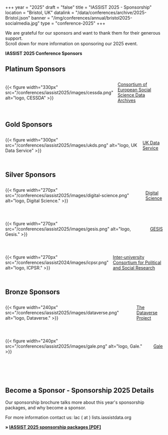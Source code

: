 +++
year = "2025"
draft = "false"
title = "IASSIST 2025 - Sponsorship"
location = "Bristol, UK"
datalink = "/data/conferences/archive/2025-Bristol.json"
banner = "/img/conferences/annual/bristol2025-socialmedia.jpg"
type = "conference-2025"
+++

We are grateful for our sponsors and want to thank them for their generous support. <br>Scroll down for more information on sponsoring our 2025 event.

**IASSIST 2025 Conference Sponsors**

## Platinum Sponsors
<!-- logo 330 px -->

<div style="display:flex;align-items:center;margin:2em 0 4em 0;">
  <div>
    {{< figure width="330px" src="/conferences/iassist2025/images/cessda.png" alt="logo, CESSDA" >}}
  </div> 
  <div style="margin-left:1em;">
   <a href="https://cessda.eu">Consortium of European Social Science Data Archives <span class="fas fa-external-link-alt"></span></a>
  </div>
</div>

## Gold Sponsors
<!-- logo 300 px -->

<div style="display:flex;align-items:center;margin:2em 0 4em 0;">
  <div>
    {{< figure width="300px" src="/conferences/iassist2025/images/ukds.png" alt="logo, UK Data Service" >}}
  </div> 
  <div style="margin-left:1em;">
   <a href="https://ukdataservice.ac.uk">UK Data Service <span class="fas fa-external-link-alt"></span></a>
  </div>
</div>

## Silver Sponsors
<!-- logo 270 px -->

<div style="display:flex;align-items:center;margin:2em 0 4em 0;">
  <div>
    {{< figure width="270px" src="/conferences/iassist2025/images/digital-science.png" alt="logo, Digital Science." >}}
  </div> 
  <div style="margin-left:1em;">
   <a href="https://www.digital-science.com">Digital Science <span class="fas fa-external-link-alt"></span></a>
  </div>
</div>

<div style="display:flex;align-items:center;margin:2em 0 4em 0;">
  <div>
    {{< figure width="270px" src="/conferences/iassist2025/images/gesis.png" alt="logo, Gesis." >}}
  </div>
  <div style="margin-left:1em;">
    <a href="https://www.gesis.org">GESIS <span class="fas fa-external-link-alt"></span></a>
  </div>
</div>

<div style="display:flex;align-items:center;margin:2em 0 4em 0;">
  <div>
    {{< figure width="270px" src="/conferences/iassist2024/images/icpsr.png" alt="logo, ICPSR." >}}
  </div> 
  <div style="margin-left:1em;">
    <a href="https://www.icpsr.umich.edu/">Inter-university Consortium for Political and Social Research <span class="fas fa-external-link-alt"></span></a>
  </div>
</div>


## Bronze Sponsors
<!-- logo 240 px -->

<div style="display:flex;align-items:center;margin:2em 0 4em 0;">
  <div>
    {{< figure width="240px" src="/conferences/iassist2025/images/dataverse.png" alt="logo, Dataverse." >}}
  </div> 
  <div style="margin-left:1em;">
   <a href="https://dataverse.org">The Dataverse Project <span class="fas fa-external-link-alt"></span></a>
  </div>
</div>

<div style="display:flex;align-items:center;margin:2em 0 4em 0;">
  <div>
    {{< figure width="240px" src="/conferences/iassist2025/images/gale.png" alt="logo, Gale." >}}
  </div> 
  <div style="margin-left:1em;">
   <a href="https://www.gale.com">Gale <span class="fas fa-external-link-alt"></span></a>
  </div>
</div>

<br />


## Become a Sponsor - Sponsorship 2025 Details

Our sponsorship brochure talks more about this year's sponsorship packages, and why become a sponsor.

For more information contact us: lac ( at ) lists.iassistdata.org

**&raquo; [IASSIST 2025 sponsorship packages [PDF]](/file/conferences/iassist-carto-2025-sponsorship-package.pdf)**

<!--
### Sponsorship tiers in brief

Note: all fees are in GDP.

#### Platinum 

Platinum level benefits (£8,000 GBP)
: Option to sponsor an entire IASSIST 2025 Conference event (reception, banquet, poster session) "Brought to you by..." recognition
: Exhibit table
: Demo space at Poster Session
: Sponsor Logo on website
: Special mention at all conference events
: Two conference registrations

#### Gold

Gold level benefits (£5,000 GBP)
: Exhibit Table
: Sponsor Logo on website
: Demo space during Poster Session
: Two conference registrations

#### Silver

Silver level benefits (£3,000 GBP)
: Exhibit Table
: Sponsor Logo on website
: One Conference Registration

#### Bronze

Bronze level benefits (£1,000GBP)
: Sponsor Logo on website
-->
